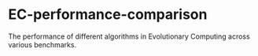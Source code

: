# EC-performance-comparison
The performance of different algorithms in Evolutionary Computing across various benchmarks.
